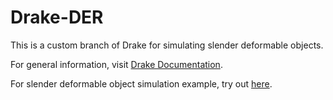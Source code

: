 # Drake-DER

This is a custom branch of Drake for simulating slender deformable objects.

For general information, visit [Drake Documentation](https://drake.mit.edu).

For slender deformable object simulation example, try out [here](examples/multibody/filament/).

